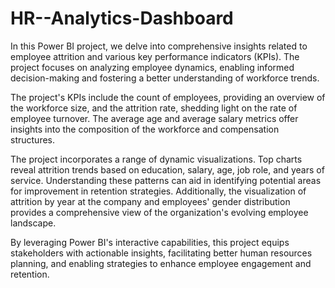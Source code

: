 # HR--Analytics-Dashboard

In this Power BI project, we delve into comprehensive insights related to employee attrition and various key performance indicators (KPIs). The project focuses on analyzing employee dynamics, enabling informed decision-making and fostering a better understanding of workforce trends.

The project's KPIs include the count of employees, providing an overview of the workforce size, and the attrition rate, shedding light on the rate of employee turnover. The average age and average salary metrics offer insights into the composition of the workforce and compensation structures.

The project incorporates a range of dynamic visualizations. Top charts reveal attrition trends based on education, salary, age, job role, and years of service. Understanding these patterns can aid in identifying potential areas for improvement in retention strategies. Additionally, the visualization of attrition by year at the company and employees' gender distribution provides a comprehensive view of the organization's evolving employee landscape.

By leveraging Power BI's interactive capabilities, this project equips stakeholders with actionable insights, facilitating better human resources planning, and enabling strategies to enhance employee engagement and retention.
